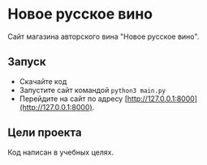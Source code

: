 # Новое русское вино

Сайт магазина авторского вина "Новое русское вино".

## Запуск

- Скачайте код
- Запустите сайт командой `python3 main.py`
- Перейдите на сайт по адресу [http://127.0.0.1:8000](http://127.0.0.1:8000).

## Цели проекта

Код написан в учебных целях.
